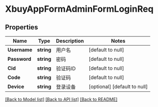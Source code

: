 # XbuyAppFormAdminFormLoginReq

## Properties
Name | Type | Description | Notes
------------ | ------------- | ------------- | -------------
**Username** | **string** | 用户名 | [default to null]
**Password** | **string** | 密码 | [default to null]
**Cid** | **string** | 验证码ID | [default to null]
**Code** | **string** | 验证码 | [default to null]
**Device** | **string** | 登录设备 | [optional] [default to null]

[[Back to Model list]](../README.md#documentation-for-models) [[Back to API list]](../README.md#documentation-for-api-endpoints) [[Back to README]](../README.md)

